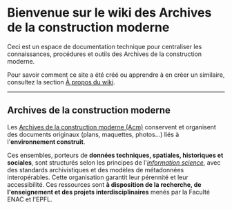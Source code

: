 # Bienvenue sur le wiki des Archives de la construction moderne

Ceci est un espace de documentation technique pour centraliser les connaissances, procédures et outils des Archives de la construction moderne.

Pour savoir comment ce site a été créé ou apprendre à en créer un similaire, consultez la section [À propos du wiki](../meta/overview/).

---

## Archives de la construction moderne

Les [Archives de la construction moderne (Acm)](https://www.epfl.ch/schools/enac/acm/a-propos/) conservent et organisent des documents originaux (plans, maquettes, photos…) liés à l'**environnement construit**.

Ces ensembles, porteurs de **données techniques, spatiales, historiques et sociales**, sont structurés selon les principes de l'[*information science*](https://graphsearch.epfl.ch/en/concept/149354), avec des standards archivistiques et des modèles de métadonnées interopérables. Cette organisation garantit leur pérennité et leur accessibilité. Ces ressources sont **à disposition de la recherche, de l'enseignement et des projets interdisciplinaires** menés par la Faculté ENAC et l'EPFL.